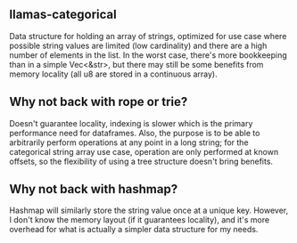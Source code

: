## llamas-categorical

Data structure for holding an array of strings, optimized
for use case where possible string values are limited
(low cardinality) and there are a high number of elements
in the list. In the worst case, there's more bookkeeping
than in a simple Vec<&str>, but there may still be some
benefits from memory locality (all u8 are stored in a continuous
array).

## Why not back with rope or trie?

Doesn't guarantee locality, indexing is slower which is the primary
performance need for dataframes. Also, the purpose is to be able to
arbitrarily perform operations at any point in a long string; for
the categorical string array use case, operation are only performed
at known offsets, so the flexibility of using a tree structure doesn't
bring benefits.

## Why not back with hashmap?

Hashmap will similarly store the string value once at a unique
key. However, I don't know the memory layout (if it guarantees
locality), and it's more overhead for what is actually a simpler
data structure for my needs.
